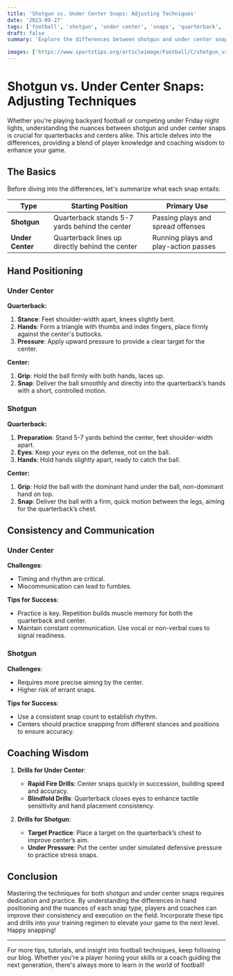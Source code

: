 ```yaml
---
title: 'Shotgun vs. Under Center Snaps: Adjusting Techniques'
date: '2023-09-27'
tags: ['football', 'shotgun', 'under center', 'snaps', 'quarterback', 'coach tips', 'player knowledge', 'techniques', 'consistency']
draft: false
summary: 'Explore the differences between shotgun and under center snaps, including hand positioning and consistency. Learn to master these essential football skills with expert tips and coaching wisdom.'

images: ['https://www.sportstips.org/articleimage/Football/C/shotgun_vs_under_center_snaps_adjusting_techniques.webp']
---
```


# Shotgun vs. Under Center Snaps: Adjusting Techniques

Whether you're playing backyard football or competing under Friday night lights, understanding the nuances between shotgun and under center snaps is crucial for quarterbacks and centers alike. This article delves into the differences, providing a blend of player knowledge and coaching wisdom to enhance your game.

## The Basics

Before diving into the differences, let's summarize what each snap entails:

| **Type**        | **Starting Position**                          | **Primary Use**                     |
|-----------------|-------------------------------------------------|-------------------------------------|
| **Shotgun**     | Quarterback stands 5-7 yards behind the center | Passing plays and spread offenses   |
| **Under Center**| Quarterback lines up directly behind the center | Running plays and play-action passes|

## Hand Positioning

### Under Center

**Quarterback:**

1. **Stance**: Feet shoulder-width apart, knees slightly bent.
2. **Hands**: Form a triangle with thumbs and index fingers, place firmly against the center's buttocks.
3. **Pressure**: Apply upward pressure to provide a clear target for the center.

**Center:**

1. **Grip**: Hold the ball firmly with both hands, laces up.
2. **Snap**: Deliver the ball smoothly and directly into the quarterback’s hands with a short, controlled motion.

### Shotgun

**Quarterback:**

1. **Preparation**: Stand 5-7 yards behind the center, feet shoulder-width apart.
2. **Eyes**: Keep your eyes on the defense, not on the ball.
3. **Hands**: Hold hands slightly apart, ready to catch the ball.

**Center:**

1. **Grip**: Hold the ball with the dominant hand under the ball, non-dominant hand on top.
2. **Snap**: Deliver the ball with a firm, quick motion between the legs, aiming for the quarterback’s chest.

## Consistency and Communication

### Under Center

**Challenges**: 
- Timing and rhythm are critical.
- Miscommunication can lead to fumbles.

**Tips for Success**:
- Practice is key. Repetition builds muscle memory for both the quarterback and center.
- Maintain constant communication. Use vocal or non-verbal cues to signal readiness.

### Shotgun

**Challenges**:
- Requires more precise aiming by the center.
- Higher risk of errant snaps.

**Tips for Success**:
- Use a consistent snap count to establish rhythm.
- Centers should practice snapping from different stances and positions to ensure accuracy.

## Coaching Wisdom

1. **Drills for Under Center**:
   - **Rapid Fire Drills**: Center snaps quickly in succession, building speed and accuracy.
   - **Blindfold Drills**: Quarterback closes eyes to enhance tactile sensitivity and hand placement consistency.

2. **Drills for Shotgun**:
   - **Target Practice**: Place a target on the quarterback’s chest to improve center’s aim.
   - **Under Pressure**: Put the center under simulated defensive pressure to practice stress snaps.

## Conclusion

Mastering the techniques for both shotgun and under center snaps requires dedication and practice. By understanding the differences in hand positioning and the nuances of each snap type, players and coaches can improve their consistency and execution on the field. Incorporate these tips and drills into your training regimen to elevate your game to the next level. Happy snapping!

---

For more tips, tutorials, and insight into football techniques, keep following our blog. Whether you're a player honing your skills or a coach guiding the next generation, there's always more to learn in the world of football!
```